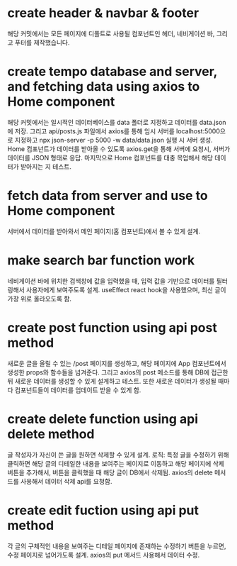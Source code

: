 # create header & navbar & footer
해당 커밋에서는 모든 페이지에 디폴트로 사용될 컴포넌트인 헤더, 네비게이션 바, 그리고 푸터를 제작했습니다.


# create tempo database and server, and fetching data using axios to Home component
해당 커밋에서는 일시적인 데이터베이스를 data 폴더로 지정하고 데이터를 data.json에 저장.
그리고 api/posts.js 파일에서 axios를 통해 임시 서버를 localhost:5000으로 지정하고 
npx json-server -p 5000 -w data/data.json 실행 시 서버 생성.
Home 컴포넌트가 데이터를 받아올 수 있도록 axios.get을 통해 서버에 요청시, 서버가 데이터를 JSON 형태로 응답. 
마지막으로 Home 컴포넌트를 대충 목업해서 해당 데이터가 받아지는 지 테스트.


# fetch data from server and use to Home component
서버에서 데이터를 받아와서 메인 페이지(홈 컴포넌트)에서 볼 수 있게 설계.


# make search bar function work
네비게이션 바에 위치한 검색창에 값을 입력했을 때, 입력 값을 기반으로 데이터를 필터링해서 사용자에게 보여주도록 설계.
useEffect react hook을 사용했으며, 최신 글이 가장 위로 올라오도록 함. 


# create post function using api post method
새로운 글을 올릴 수 있는 /post 페이지를 생성하고, 해당 페이지에 App 컴포넌트에서 생성한 props와 함수들을 넘겨준다.
그리고 axios의 post 메소드를 통해 DB에 접근한 뒤 새로운 데이터를 생성할 수 있게 설계하고 테스트.
또한 새로운 데이터가 생성될 때마다 컴포넌트들이 데이터를 업데이트 받을 수 있게 함.


# create delete function using api delete method
글 작성자가 자신이 쓴 글을 원하면 삭제할 수 있게 설계.
로직: 특정 글을 수정하기 위해 클릭하면 해당 글의 디테일한 내용을 보여주는 페이지로 이동하고 해당 페이지에 삭제 버튼을 추가해서,
버튼을 클릭했을 때 해당 글이 DB에서 삭제됨.
axios의 delete 메서드를 사용해서 데이터 삭제 api를 요청함. 

# create edit fuction using api put method
각 글의 구체적인 내용을 보여주는 디테일 페이지에 존재하는 수정하기 버튼을 누르면, 수정 페이지로 넘어가도록 설계.
axios의 put 메서드 사용해서 데이터 수정.
